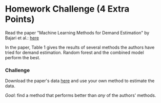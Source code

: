 # Homework Challenge (4 Extra Points)

Read the paper "Machine Learning Methods for Demand Estimation" by Bajari et al.: [here](https://github.com/jiamingmao/data-analysis/tree/master/Materials/Introduction)

In the paper, Table 1 gives the results of several methods the authors have tried for demand estimation. Random forest and the combined model perform the best.

### Challenge

Download the paper's data [here](https://www.aeaweb.org/articles?id=10.1257/aer.p20151021) and use your own method to estimate the data.

*Goal*: find a method that performs better than *any* of the authors' methods.  

